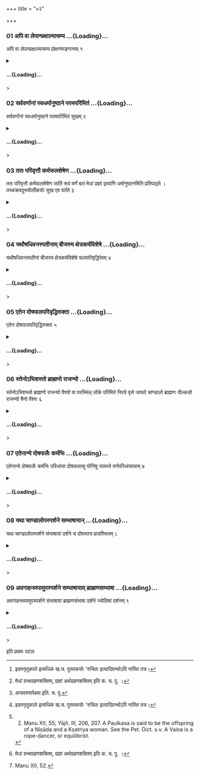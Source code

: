 +++
title = "०२"

+++

<div class="js_include" includetitle="false" newlevelforh1="3" unfilled url="/vedAH_yajuH/taittirIyam/sUtram/ApastambaH/dharma-sUtram/vishvAsa-prastutiH/2/01/02/01_api_vA_lepAnpraxAlyAchamya.md">

### 01 अपि वा लेपान्प्रक्षाल्याचम्य …{Loading}…

अपि वा लेपान्प्रक्षाल्याचम्य प्रोक्षणमङ्गानाम् १

</div>

<div class="js_include collapsed" newlevelforh1="4" title="सर्वाष् टीकाः" unfilled url="/vedAH_yajuH/taittirIyam/sUtram/ApastambaH/dharma-sUtram/sarvASh_TIkAH/2/01/02/01_api_vA_lepAnpraxAlyAchamya.md">

<details><summary><h4> …{Loading}…</h4>></summary>
<details><summary>Bühler</summary>

1. Or they shall remove the stains with earth or water, sip water, and sprinkle the body with water.
</details>

<details><summary>हरदत्त-टीका</summary>

##### सूत्रम्
अपि वा लेपान्प्रक्षाल्याऽऽचम्य प्रोक्षणमङ्गानाम् ॥ १ ॥  
##### टिप्पनी
अपि वा रेतसो रजसश्च ये लेपास्तानद्भिर्मृदा च प्रक्षाल्याऽऽचम्य अङ्गानां प्रोक्षणं शिरःप्रभृतीनां कर्तव्यम्[^१] । रुचितो व्यवस्था । यावता प्रयतो मन्यते ॥ १॥  

[^१]: इदमनृतुकाले इत्यधिकं ख.च. पुस्तकयोः 'रुचितः इत्यादिग्रन्थोऽपि नास्ति तत्र।
</details>
</details>

</div>

<div class="js_include" includetitle="false" newlevelforh1="3" unfilled url="/vedAH_yajuH/taittirIyam/sUtram/ApastambaH/dharma-sUtram/vishvAsa-prastutiH/2/01/02/02_sarvavarNAnAM_svadharmAnuShThAne_paramaparimitaM.md">

### 02 सर्ववर्णानां स्वधर्मानुष्ठाने परमपरिमितं …{Loading}…

सर्ववर्णानां स्वधर्मानुष्ठाने परमपरिमितं सुखम् २

</div>

<div class="js_include collapsed" newlevelforh1="4" title="सर्वाष् टीकाः" unfilled url="/vedAH_yajuH/taittirIyam/sUtram/ApastambaH/dharma-sUtram/sarvASh_TIkAH/2/01/02/02_sarvavarNAnAM_svadharmAnuShThAne_paramaparimitaM.md">

<details><summary><h4> …{Loading}…</h4>></summary>
<details><summary>Bühler</summary>

2. Men of all castes, if they fulfil their (assigned) duties, enjoy (in heaven) the highest, imperishable bliss.
</details>

<details><summary>हरदत्त-टीका</summary>

##### सूत्रम्
सर्ववर्णानां स्वधर्मानुष्ठाने परमपरिमितं सुखम् ॥२॥  
##### टिप्पनी
सर्वेषामेव वर्णानां ब्राह्मणादीनां चतुर्णां ये स्वधर्मा वर्णप्रयुक्ता आश्रमप्रयुक्ता उभयप्रयुक्ता वा तेषामवैगुण्येनाऽऽन्तादनुष्ठाने सति परमुत्कृष्टं अपरिमितमक्षयं सुखं स्वर्गाख्यं भवति ॥२॥
</details>
</details>

</div>

<div class="js_include" includetitle="false" newlevelforh1="3" unfilled url="/vedAH_yajuH/taittirIyam/sUtram/ApastambaH/dharma-sUtram/vishvAsa-prastutiH/2/01/02/03_tataH_parivRttau_karmaphalasheSheNa.md">

### 03 ततः परिवृत्तौ कर्मफलशेषेण …{Loading}…

ततः परिवृत्तौ कर्मफलशेषेण जातिं रूपं वर्णं बलं मेधां प्रज्ञां द्रव्याणि धर्मानुष्ठानमिति प्रतिपद्यते । तच्चक्रवदुभयोर्लोकयोः सुख एव वर्तते ३

</div>

<div class="js_include collapsed" newlevelforh1="4" title="सर्वाष् टीकाः" unfilled url="/vedAH_yajuH/taittirIyam/sUtram/ApastambaH/dharma-sUtram/sarvASh_TIkAH/2/01/02/03_tataH_parivRttau_karmaphalasheSheNa.md">

<details><summary><h4> …{Loading}…</h4>></summary>
<details><summary>Bühler</summary>

3. Afterwards when (a man who has fulfilled his duties) returns to this world, he obtains, by virtue of a remainder of merit, birth in a distinguished family, beauty of form, beauty of complexion, strength, aptitude for learning, wisdom, wealth, and the gift of fulfilling the laws of his (caste and order). Therefore in both worlds he dwells in happiness, (rolling) like a wheel (from the one to the other).
</details>

<details><summary>हरदत्त-टीका</summary>

##### सूत्रम्
ततः परिवृत्तौ कर्मफलशेषेण जातिं रूपं वर्ण बलं मेधां प्रज्ञां द्रव्याणि धर्मानुष्ठानमिति प्रतिपद्यते तच्चक्रवदुभयोर्लोकयोः सुख एव वर्तते ॥ ३ ॥  
###### प्रस्तावः
न केवलमेतावत् । किं तर्हि ?  
##### टिप्पनी
ततः सुखानुभवानन्तरं परिवृत्तिरिह लोके जन्म भवति । तस्यां च कर्मणां यः फलशेषोऽभुक्तोऽशः, तेन जातिं ब्राह्मणादिकां विशिष्टे वा कुले जन्म । रूपं कान्तिम् । वर्ण हेमादितुल्यम् ।  बलं प्रतिपक्षनिग्रहक्षमम् । मेधां [^२] ग्रन्थधारणशक्तिम् । प्रज्ञा अर्थधारणशक्तिम् । द्रव्याणि स्वर्णादीनि । धर्मानुष्ठानम् इतिकरणाद्यच्चान्यदेवं युक्तं तत्सर्वं प्रतिपद्यते । सर्वत्र धर्मशेषो हेतुः । कर्माणि भुज्यमानानि सावशेषाणि भुज्यन्ते । ऐहिकस्य शरीरग्रहणादेरपि कर्मफलत्वात् । धर्मानुष्ठानं प्रतिपद्यत इत्युक्तम् । यदा चैवं तदा सर्ववर्णानां स्वधर्मानुष्ठान इत्यादि प्रतिपद्यत इत्यन्तं पुनर्भवतीत्यनुक्तसिद्धम् । तत् तस्माच्चक्रवदुभयोर्लोकयोरिह चाऽमुस्मिंश्च सुख एव वर्तते न जातु चित् दुःखे वर्तते । सुखानुबन्धेनैवाऽऽवृत्तिर्भवतीत्यर्थः ॥ ३ ॥  

[^२]: मेधां ग्रन्थग्रहणशक्तिम्, प्रज्ञां अर्थग्रहणशक्तिम् इति क. च. पु. ।
</details>
</details>

</div>

<div class="js_include" includetitle="false" newlevelforh1="3" unfilled url="/vedAH_yajuH/taittirIyam/sUtram/ApastambaH/dharma-sUtram/vishvAsa-prastutiH/2/01/02/04_yathauShadhivanaspatInAm_bIjasya_xetrakarmavisheShe.md">

### 04 यथौषधिवनस्पतीनाम् बीजस्य क्षेत्रकर्मविशेषे …{Loading}…

यथौषधिवनस्पतीनां बीजस्य क्षेत्रकर्मविशेषे फलपरिवृद्धिरेवम् ४

</div>

<div class="js_include collapsed" newlevelforh1="4" title="सर्वाष् टीकाः" unfilled url="/vedAH_yajuH/taittirIyam/sUtram/ApastambaH/dharma-sUtram/sarvASh_TIkAH/2/01/02/04_yathauShadhivanaspatInAm_bIjasya_xetrakarmavisheShe.md">

<details><summary><h4> …{Loading}…</h4>></summary>
<details><summary>Bühler</summary>

4. As the seed of herbs (and) trees, (sown) in good and well-cultivated soil, gives manifold returns of fruit (even so it is with men who have received the various sacraments).
</details>

<details><summary>हरदत्त-टीका</summary>

##### सूत्रम्
यथौषधिवनस्पतीनां बीजस्य क्षेत्रकर्मविशेषे फलपरिवृद्धिरेवम् ॥ ४ ॥  
###### प्रस्तावः
शरीरोत्पत्तिसंस्कारा[^३]अप्यावश्यका इति दर्शयितुं दृष्टान्तमाह—  
##### टिप्पनी
चलोपोऽत्र द्रष्टव्यः । यथा चौषधीना ब्रीह्यादीनां वनस्पतीनां चाम्रादीनां बीजस्य क्षेत्रविशेषे कर्मविशेषे संस्कारविशेषे च क्षेत्रस्य वा कृम्यादौ कर्मविशेषे फलपरिवद्धिर्भवति । त एव ब्रीह्यादय ऊषर उप्ता न रोहन्ति । कृष्यादिपरिकर्मिते तु क्षेत्रे उप्ताः स्तम्बकरयो भवन्ति । एवं पुरुषेऽपि गर्भाधानादिसंस्कारसम्पन्ने द्रष्टव्यम् ॥ ४॥  

[^३]: अप्यवश्यापेक्ष्या इति. च. पु.
</details>
</details>

</div>

<div class="js_include" includetitle="false" newlevelforh1="3" unfilled url="/vedAH_yajuH/taittirIyam/sUtram/ApastambaH/dharma-sUtram/vishvAsa-prastutiH/2/01/02/05_etena_doShaphalaparivRddhiruktA.md">

### 05 एतेन दोषफलपरिवृद्धिरुक्ता …{Loading}…

एतेन दोषफलपरिवृद्धिरुक्ता ५

</div>

<div class="js_include collapsed" newlevelforh1="4" title="सर्वाष् टीकाः" unfilled url="/vedAH_yajuH/taittirIyam/sUtram/ApastambaH/dharma-sUtram/sarvASh_TIkAH/2/01/02/05_etena_doShaphalaparivRddhiruktA.md">

<details><summary><h4> …{Loading}…</h4>></summary>
<details><summary>Bühler</summary>

5. The increase of the results of sins has been explained hereby.
</details>

<details><summary>हरदत्त-टीका</summary>

##### सूत्रम्
एतेन दोषफलपरिवृद्विरुक्ता ॥ ५ ॥  
##### टिप्पनी
एतेनैव न्यायेन दुष्कर्मफलपरिवद्धिरप्युक्ता वेदितव्या । [^१]तत्रोहेन पठनीयम्— सर्ववर्णानां स्वधर्माननुष्ठाने परमपरिमितदुःखम् । ततः परिवृत्तौ कर्मफलशेषेण दुष्टां जात्यादिकामद्रव्यान्तामधर्मानुष्ठानमिति प्रतिपद्यते । तच्चक्रवदुभयोर्दुःख एच वर्तते। यथौषधिवनस्पतीनां बीजस्य क्षेत्रकर्मविशेषाभावे फलहानिरेवमिति ॥५॥   

[^१]: तत्रोक्तं व्यत्ययेन पठनीयम् । इति. घ. पु.
</details>
</details>

</div>

<div class="js_include" includetitle="false" newlevelforh1="3" unfilled url="/vedAH_yajuH/taittirIyam/sUtram/ApastambaH/dharma-sUtram/vishvAsa-prastutiH/2/01/02/06_steno-bhishasto_brAhmaNo_rAjanyo.md">

### 06 स्तेनोऽभिशस्तो ब्राह्मणो राजन्यो …{Loading}…

स्तेनोऽभिशस्तो ब्राह्मणो राजन्यो वैश्यो वा परस्मिंल् लोके परिमिते निरये वृत्ते जायते चाण्डालो ब्राह्मणः पौल्कसो राजन्यो वैणो वैश्यः ६

</div>

<div class="js_include collapsed" newlevelforh1="4" title="सर्वाष् टीकाः" unfilled url="/vedAH_yajuH/taittirIyam/sUtram/ApastambaH/dharma-sUtram/sarvASh_TIkAH/2/01/02/06_steno-bhishasto_brAhmaNo_rAjanyo.md">

<details><summary><h4> …{Loading}…</h4>></summary>
<details><summary>Bühler</summary>

6. Thus after having undergone a long punishment in the next world, a person who has stolen (the gold of a Brāhmaṇa) or killed a (Brāhmaṇa) is born again, in case he was a Brāhmaṇa as a Cāṇḍāla, in case he was a Kṣatriya as a Paulkasa, in case he was a Vaiśya as a Vaiṇa. [^1] 

[^1]:  2. Manu XII, 55; Yājñ. III, 206, 207. A Paulkasa is said to be the offspring of a Niṣāda and a Kṣatriya woman. See the Pet. Dict. s.v. A Vaiṇa is a rope-dancer, or equilibrist.
</details>

<details><summary>हरदत्त-टीका</summary>

##### सूत्रम्
स्तेनोऽभिशस्तो ब्राह्मणो राजन्यो वैश्यो वा परस्मिल्लोँकेऽपरिमिते निरये वृत्ते जायते चण्डालो ब्राह्मणः पौल्कसो राजन्यो वैणो वैश्यः ॥ ६ ॥  
##### टिप्पनी
दोषफलपरिवृद्धावुदाहरणमाह—
##### टिप्पनी
स्तेनः सुवर्णचोरः । अभिशस्तो ब्रह्महा स्तेनोऽभिशस्तो वा ब्राह्मणादिरमुष्मिल्लोँकेऽपरिमिते निरये दोषफलमनुभूय तस्मिन् वृत्ते परिक्षीणे ब्राह्मणश्चण्डालो जायते । शूद्रात् ब्राह्मण्यां जातश्चण्डालः, राजन्यः, पौल्कसः । शूद्राक्षत्रियायां जातः पुल्कसः । स एव पौलकसः । प्रज्ञादित्वादण् । वैश्यो, वैणो जायते[^२] वेणुना नर्तको वैणः ॥ ६॥  

[^२]: वेणुनर्तकः स एव वैणः । इति. घ. पु.
</details>
</details>

</div>

<div class="js_include" includetitle="false" newlevelforh1="3" unfilled url="/vedAH_yajuH/taittirIyam/sUtram/ApastambaH/dharma-sUtram/vishvAsa-prastutiH/2/01/02/07_etenAnye_doShaphalaiH_karmabhiH.md">

### 07 एतेनान्ये दोषफलैः कर्मभिः …{Loading}…

एतेनान्ये दोषफलैः कर्मभिः परिध्वंसा दोषफलासु योनिषु जायन्ते वर्णपरिध्वंसायाम् ७

</div>

<div class="js_include collapsed" newlevelforh1="4" title="सर्वाष् टीकाः" unfilled url="/vedAH_yajuH/taittirIyam/sUtram/ApastambaH/dharma-sUtram/sarvASh_TIkAH/2/01/02/07_etenAnye_doShaphalaiH_karmabhiH.md">

<details><summary><h4> …{Loading}…</h4>></summary>
<details><summary>Bühler</summary>

7. In the same manner other (sinners) who have become outcasts in consequence of their sinful actions are born again, on account of (these) sins, losing their caste, in the wombs (of various animals). [^2] 

[^2]:  Manu XII, 52.
</details>

<details><summary>हरदत्त-टीका</summary>

##### सूत्रम्
एतेनाऽन्ये दोषफलैः कर्मभिः परिध्वंसा दोषफलासु योनिषु जायन्ते वर्णपरिध्वंसायाम् ॥ ७ ॥  
##### टिप्पनी
वर्णपरिध्वंसा वर्णेभ्यः प्रच्यवनं तस्यां वर्णपरिध्वंसायाम् । यथा ब्राह्मणादयश्चण्डालाद्या जायन्ते । एतेन प्रकारेण स्तेनाभिशस्ताभ्यां अन्येऽपि दोषफलैः कर्मभिर्दोषफलासु सूकरादिषु, योनिषु जायन्ते । परिध्वंसाः स्वजातिपरिभ्रष्टा इत्यर्थः । ते तथाऽवगन्तव्या इति ॥ ७ ॥
</details>
</details>

</div>

<div class="js_include" includetitle="false" newlevelforh1="3" unfilled url="/vedAH_yajuH/taittirIyam/sUtram/ApastambaH/dharma-sUtram/vishvAsa-prastutiH/2/01/02/08_yathA_chANDAlopasparshane_sambhAShAyAn.md">

### 08 यथा चाण्डालोपस्पर्शने सम्भाषायान् …{Loading}…

यथा चाण्डालोपस्पर्शने संभाषायां दर्शने च दोषस्तत्र प्रायश्चित्तम् ८

</div>

<div class="js_include collapsed" newlevelforh1="4" title="सर्वाष् टीकाः" unfilled url="/vedAH_yajuH/taittirIyam/sUtram/ApastambaH/dharma-sUtram/sarvASh_TIkAH/2/01/02/08_yathA_chANDAlopasparshane_sambhAShAyAn.md">

<details><summary><h4> …{Loading}…</h4>></summary>
<details><summary>Bühler</summary>

8. As it is sinful to touch a Cāṇḍāla, (so it is also sinful) to speak to him or to look at him. The penance for these (offences will be declared).
</details>

<details><summary>हरदत्त-टीका</summary>

##### सूत्रम्
यथा चण्डालोपस्पर्शने सम्भाषायां दर्शने च दोषस्तत्र प्रायश्चित्तम् ॥ ८॥  
##### टिप्पनी
चण्डालोपोस्पर्शने दोषो भवति । तथा सम्भाषायां दर्शने च । उपसमस्तमपि चण्डालग्रहणमभिसम्बध्यते । तत्र सर्वत्र प्रायश्चित्तं वक्ष्यते ॥८॥
</details>
</details>

</div>

<div class="js_include" includetitle="false" newlevelforh1="3" unfilled url="/vedAH_yajuH/taittirIyam/sUtram/ApastambaH/dharma-sUtram/vishvAsa-prastutiH/2/01/02/09_avagAhanamapAmupasparshane_sambhAShAyAm_brAhmaNasambhAShA.md">

### 09 अवगाहनमपामुपस्पर्शने सम्भाषायाम् ब्राह्मणसम्भाषा …{Loading}…

अवगाहनमपामुपस्पर्शने संभाषायां ब्राह्मणसंभाषा दर्शने ज्योतिषां दर्शनम् ९

</div>

<div class="js_include collapsed" newlevelforh1="4" title="सर्वाष् टीकाः" unfilled url="/vedAH_yajuH/taittirIyam/sUtram/ApastambaH/dharma-sUtram/sarvASh_TIkAH/2/01/02/09_avagAhanamapAmupasparshane_sambhAShAyAm_brAhmaNasambhAShA.md">

<details><summary><h4> …{Loading}…</h4>></summary>
<details><summary>Bühler</summary>

9. (The penance) for touching him is to bathe, submerging the whole body; for speaking to him to speak to a Brāhmaṇa; for looking at him to look at the lights (of heaven).
</details>

<details><summary>हरदत्त-टीका</summary>

##### सूत्रम्
अवगाहनमपामुपस्पर्शने ॥९॥  
सम्भाषायां ब्राह्मणसम्भाषा ॥ १० ॥  
दर्शने ज्योतिषां दर्शनम् ॥ ११ ॥  
##### टिप्पनी
उपस्पर्शने सत्यवगाहनमपां प्रायश्चित्तम्। ऋजुनी उत्तरे द्वे सत्रे । अस्मिन् कर्मप्रशंसाप्रकरणे प्रायश्चित्ताभिधानं स्वकर्मव्युतानां निन्दार्थम् । एवंनाम निन्दितश्चण्डालः यस्य दर्शनेऽपि प्रायश्चित्तं स एव जायते स्वकर्मच्युतो ब्राह्मण इति ॥ ९-११ ॥

इत्यास्तम्बधर्मसूत्रवृत्तावुज्वलायां द्वितीयप्रश्ने
द्वितीया कण्डिका ॥२॥  

इति चाऽऽपस्तम्बधर्मसूत्रवृत्तौ हरदत्तविरचितायामुज्ज्वलायां
द्वितीयप्रश्ने प्रथमः पटलः ॥ १॥
</details>
</details>

</div>

   

इति प्रथमः पटलः